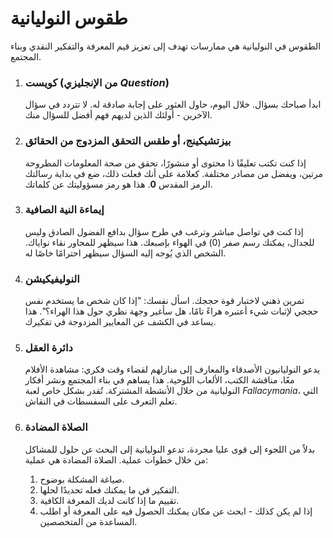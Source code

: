 
# طقوس النوليانية

الطقوس في النوليانية هي ممارسات تهدف إلى تعزيز قيم المعرفة والتفكير النقدي وبناء المجتمع.

1.  ### كويست (من الإنجليزي *Question*)
    ابدأ صباحك بسؤال. خلال اليوم، حاول العثور على إجابة صادقة له. لا تتردد في سؤال الآخرين - أولئك الذين لديهم فهم أفضل للسؤال منك.

2.  ### بيزتشيكينج، أو طقس التحقق المزدوج من الحقائق
    إذا كنت تكتب تعليقًا ذا محتوى أو منشورًا، تحقق من صحة المعلومات المطروحة مرتين، ويفضل من مصادر مختلفة. كعلامة على أنك فعلت ذلك، ضع في بداية رسالتك الرمز المقدس **0**. هذا هو رمز مسؤوليتك عن كلماتك.

3.  ### إيماءة النية الصافية
    إذا كنت في تواصل مباشر وترغب في طرح سؤال بدافع الفضول الصادق وليس للجدال، يمكنك رسم صفر (0) في الهواء بإصبعك. هذا سيظهر للمحاور نقاء نواياك. الشخص الذي يُوجه إليه السؤال سيظهر احترامًا خاصًا له.

4.  ### النوليفيكيشن
    تمرين ذهني لاختبار قوة حججك. اسأل نفسك: "إذا كان شخص ما يستخدم نفس حججي لإثبات شيء أعتبره هراءً تامًا، هل سأغير وجهة نظري حول هذا الهراء؟". هذا يساعد في الكشف عن المعايير المزدوجة في تفكيرك.

5.  ### دائرة العقل
    يدعو النوليانيون الأصدقاء والمعارف إلى منازلهم لقضاء وقت فكري: مشاهدة الأفلام معًا، مناقشة الكتب، الألعاب اللوحية. هذا يساهم في بناء المجتمع ونشر أفكار النوليانية من خلال الأنشطة المشتركة. تُقدر بشكل خاص لعبة *Fallacymania*، التي تعلم التعرف على السفسطات في النقاش.

6.  ### الصلاة المضادة
    بدلاً من اللجوء إلى قوى عليا مجردة، تدعو النوليانية إلى البحث عن حلول للمشاكل من خلال خطوات عملية. الصلاة المضادة هي عملية:
    1.  صياغة المشكلة بوضوح.
    2.  التفكير في ما يمكنك فعله تحديدًا لحلها.
    3.  تقييم ما إذا كانت لديك المعرفة الكافية.
    4.  إذا لم يكن كذلك - ابحث عن مكان يمكنك الحصول فيه على المعرفة أو اطلب المساعدة من المتخصصين.
